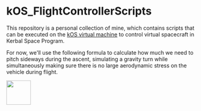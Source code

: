 # kOS_FlightControllerScripts

This repository is a personal collection of mine, which contains scripts that can be executed on the [kOS virtual machine](https://ksp-kos.github.io/KOS/) to control virtual spacecraft in Kerbal Space Program.

For now, we'll use the following formula to calculate how much we need to pitch sideways during the ascent, simulating a gravity turn while simultaneously making sure there is no large aerodynamic stress on the vehicle during flight.

<img src="https://space-resources.s3.fr-par.scw.cloud/cycloid_launch_curve.svg" height="64" />
